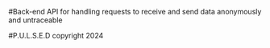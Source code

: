 #Back-end API for handling requests to receive and send data anonymously and untraceable

#P.U.L.S.E.D copyright 2024
